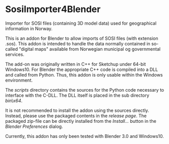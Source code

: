# SosiImporter4Blender
Importer for SOSI files (containing 3D model data) used for geographical information in Norway.

This is an addon for Blender to allow imports of SOSI files (with extension .sos). This addon is intended to handle the data normally contained in so-called 
"digital maps" available from Norwegian municipal og governmental services.

The add-on was originally written in C++ for Sketchup under 64-bit Windows10. For Blender the appropriate C++ code is compiled into a DLL and called from Python. Thus, this addon is only usable within the Windows environment.

The *scripts* directory contains the sources for the Python code necessary to interface with the C-DLL. The DLL itself is placed in the sub directory *bin\x64*.

It is not recommended to install the addon using the sources directly. Instead, please use the packaged contents in the *release page*. The packaged zip-file can be directly installed from the *Install...* button in the *Blender Preferences* dialog.

Currently, this addon has only been tested with Blender 3.0 and Windows10.
